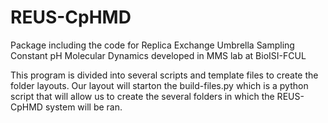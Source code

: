 # REUS-CpHMD
Package including the code for Replica Exchange Umbrella Sampling Constant pH Molecular Dynamics developed in MMS lab at BioISI-FCUL

This program is divided into several scripts and template files to create the folder layouts.
Our layout will starton the build-files.py which is a python script that will allow us to create the several folders in which the REUS-CpHMD system will be ran. 
